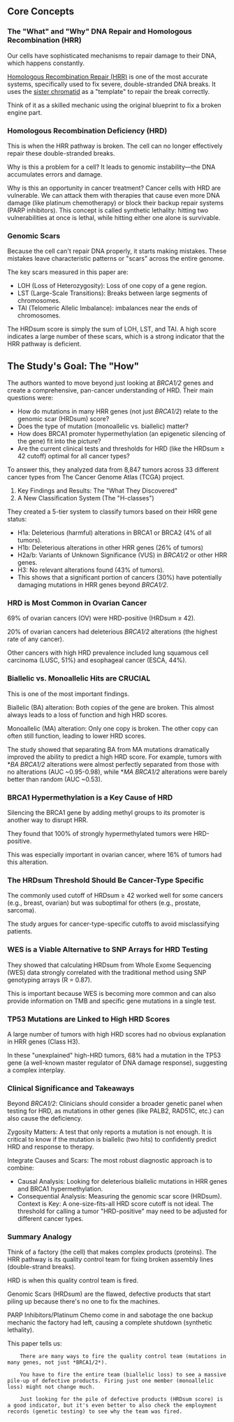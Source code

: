 ## Core Concepts

### The "What" and "Why" DNA Repair and Homologous Recombination (HRR)

Our cells have sophisticated mechanisms to repair damage to their DNA, which happens constantly.

[Homologous Recombination Repair (HRR)](concepts\HHR.md) is one of the most accurate systems, specifically used to fix severe, double-stranded DNA breaks. It uses the [sister chromatid](concepts\sister_chromatid.md) as a "template" to repair the break correctly.

Think of it as a skilled mechanic using the original blueprint to fix a broken engine part.

### Homologous Recombination Deficiency (HRD)

This is when the HRR pathway is broken. The cell can no longer effectively repair these double-stranded breaks.

Why is this a problem for a cell? It leads to genomic instability—the DNA accumulates errors and damage.

Why is this an opportunity in cancer treatment? Cancer cells with HRD are vulnerable. We can attack them with therapies that cause even more DNA damage (like platinum chemotherapy) or block their backup repair systems (PARP inhibitors). This concept is called synthetic lethality: hitting two vulnerabilities at once is lethal, while hitting either one alone is survivable.

### Genomic Scars

Because the cell can't repair DNA properly, it starts making mistakes. These mistakes leave characteristic patterns or "scars" across the entire genome.

The key scars measured in this paper are:

- LOH (Loss of Heterozygosity): Loss of one copy of a gene region.
- LST (Large-Scale Transitions): Breaks between large segments of chromosomes.
- TAI (Telomeric Allelic Imbalance): imbalances near the ends of chromosomes.

The HRDsum score is simply the sum of LOH, LST, and TAI. A high score indicates a large number of these scars, which is a strong indicator that the HRR pathway is deficient.

## The Study's Goal: The "How"

The authors wanted to move beyond just looking at *BRCA1/2* genes and create a comprehensive, pan-cancer understanding of HRD. Their main questions were:

- How do mutations in many HRR genes (not just *BRCA1/2*) relate to the genomic scar (HRDsum) score?
- Does the type of mutation (monoallelic vs. biallelic) matter?
- How does BRCA1 promoter hypermethylation (an epigenetic silencing of the gene) fit into the picture?
- Are the current clinical tests and thresholds for HRD (like the HRDsum ≥ 42 cutoff) optimal for all cancer types?

To answer this, they analyzed data from 8,847 tumors across 33 different cancer types from The Cancer Genome Atlas (TCGA) project.
1. Key Findings and Results: The "What They Discovered"
2. A New Classification System (The "H-classes")

They created a 5-tier system to classify tumors based on their HRR gene status:

- H1a: Deleterious (harmful) alterations in BRCA1 or BRCA2 (4% of all tumors).
- H1b: Deleterious alterations in other HRR genes (26% of tumors)
- H2a/b: Variants of Unknown Significance (VUS) in *BRCA1/2* or other HRR genes.
- H3: No relevant alterations found (43% of tumors).
- This shows that a significant portion of cancers (30%) have potentially damaging mutations in HRR genes beyond *BRCA1/2*.

### HRD is Most Common in Ovarian Cancer

69% of ovarian cancers (OV) were HRD-positive (HRDsum ≥ 42).

20% of ovarian cancers had deleterious *BRCA1/2* alterations (the highest rate of any cancer).

Other cancers with high HRD prevalence included lung squamous cell carcinoma (LUSC, 51%) and esophageal cancer (ESCA, 44%).

### Biallelic vs. Monoallelic Hits are CRUCIAL

This is one of the most important findings.

Biallelic (BA) alteration: Both copies of the gene are broken. This almost always leads to a loss of function and high HRD scores.

Monoallelic (MA) alteration: Only one copy is broken. The other copy can often still function, leading to lower HRD scores.

The study showed that separating BA from MA mutations dramatically improved the ability to predict a high HRD score. For example, tumors with **BA *BRCA1/2** alterations were almost perfectly separated from those with no alterations (AUC ~0.95-0.98), while **MA *BRCA1/2** alterations were barely better than random (AUC ~0.53).

### BRCA1 Hypermethylation is a Key Cause of HRD

Silencing the BRCA1 gene by adding methyl groups to its promoter is another way to disrupt HRR.

They found that 100% of strongly hypermethylated tumors were HRD-positive.

This was especially important in ovarian cancer, where 16% of tumors had this alteration.

### The HRDsum Threshold Should Be Cancer-Type Specific

The commonly used cutoff of HRDsum ≥ 42 worked well for some cancers (e.g., breast, ovarian) but was suboptimal for others (e.g., prostate, sarcoma).

The study argues for cancer-type-specific cutoffs to avoid misclassifying patients.

### WES is a Viable Alternative to SNP Arrays for HRD Testing

They showed that calculating HRDsum from Whole Exome Sequencing (WES) data strongly correlated with the traditional method using SNP genotyping arrays (R = 0.87).

This is important because WES is becoming more common and can also provide information on TMB and specific gene mutations in a single test.

### TP53 Mutations are Linked to High HRD Scores

A large number of tumors with high HRD scores had no obvious explanation in HRR genes (Class H3).

In these "unexplained" high-HRD tumors, 68% had a mutation in the TP53 gene (a well-known master regulator of DNA damage response), suggesting a complex interplay.

### Clinical Significance and Takeaways

Beyond *BRCA1/2*: Clinicians should consider a broader genetic panel when testing for HRD, as mutations in other genes (like PALB2, RAD51C, etc.) can also cause the deficiency.

Zygosity Matters: A test that only reports a mutation is not enough. It is critical to know if the mutation is biallelic (two hits) to confidently predict HRD and response to therapy.

Integrate Causes and Scars: The most robust diagnostic approach is to combine:

- Causal Analysis: Looking for deleterious biallelic mutations in HRR genes and BRCA1 hypermethylation.
- Consequential Analysis: Measuring the genomic scar score (HRDsum).
  Context is Key: A one-size-fits-all HRD score cutoff is not ideal. The threshold for calling a tumor "HRD-positive" may need to be adjusted for different cancer types.

### Summary Analogy

Think of a factory (the cell) that makes complex products (proteins). The HRR pathway is its quality control team for fixing broken assembly lines (double-strand breaks).

HRD is when this quality control team is fired.

Genomic Scars (HRDsum) are the flawed, defective products that start piling up because there's no one to fix the machines.

PARP Inhibitors/Platinum Chemo come in and sabotage the one backup mechanic the factory had left, causing a complete shutdown (synthetic lethality).

This paper tells us:

        There are many ways to fire the quality control team (mutations in many genes, not just *BRCA1/2*).

        You have to fire the entire team (biallelic loss) to see a massive pile-up of defective products. Firing just one member (monoallelic loss) might not change much.

        Just looking for the pile of defective products (HRDsum score) is a good indicator, but it's even better to also check the employment records (genetic testing) to see why the team was fired.